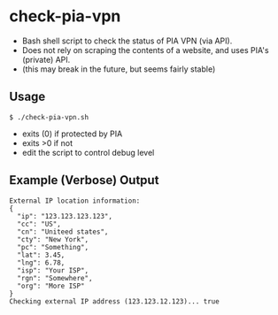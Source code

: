 # check-pia-vpn

- Bash shell script to check the status of PIA VPN (via API).
- Does not rely on scraping the contents of a website, and uses PIA's (private) API.
- (this may break in the future, but seems fairly stable)

## Usage

```$ ./check-pia-vpn.sh```

- exits (0) if protected by PIA
- exits >0 if not
- edit the script to control debug level


## Example (Verbose) Output

```
External IP location information:
{
  "ip": "123.123.123.123",
  "cc": "US",
  "cn": "Uniteed states",
  "cty": "New York",
  "pc": "Something",
  "lat": 3.45,
  "lng": 6.78,
  "isp": "Your ISP",
  "rgn": "Somewhere",
  "org": "More ISP"
}
Checking external IP address (123.123.12.123)... true
```
